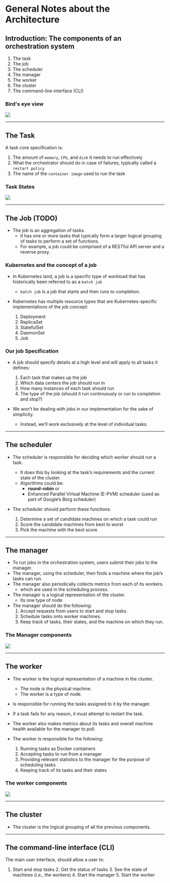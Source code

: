 # General Notes about the Architecture

## Introduction: The components of an orchestration system
1. The task
2. The job
3. The scheduler
4. The manager
5. The worker
6. The cluster
7. The command-line interface (CLI)

### Bird's eye view
![](./images/general-arch.png)

---
## The Task
A task core specification is:
1. The amount of `memory`, `CPU`, and `disk` it needs to run effectively
2. What the orchestrator should do in case of failures, typically called a `restart policy`
3. The name of the `container image` used to run the task

### Task States
![](./images/task-states.png)

---
## The Job (TODO)
- The job is an aggregation of tasks. 
  - It has one or more tasks that typically form a larger logical grouping of tasks to perform a set of functions.
  - For example, a job could be comprised of a RESTful API server and a reverse proxy.

### Kubernetes and the concept of a job
- In Kubernetes land, a job is a specific type of workload that has historically been referred to as a `batch job`
  - `batch job` is a job that starts and then runs to completion. 

- Kubernetes has multiple resource types that are Kubernetes-specific implementations of the job concept:
  1. Deployment
  2. ReplicaSet
  3. StatefulSet
  4. DaemonSet
  5. Job

### Our job Specification
- A job should specify details at a high level and will apply to all tasks it defines:
  1. Each task that makes up the job
  2. Which data centers the job should run in
  3. How many instances of each task should run
  4. The type of the job (should it run continuously or run to completion and stop?)

- We won’t be dealing with jobs in our implementation for the sake of simplicity. 
  - Instead, we’ll work exclusively at the level of individual tasks.

---
## The scheduler
- The scheduler is responsible for deciding which worker should run a task. 
  - It does this by looking at the task’s requirements and the current state of the cluster.
  - Algorithms could be: 
    - **round-robin** or
    - Enhanced Parallel Virtual Machine (E-PVM) scheduler (used as part of Google’s Borg scheduler)

- The scheduler should perform these functions:
  1. Determine a set of candidate machines on which a task could run
  2. Score the candidate machines from best to worst
  3. Pick the machine with the best score
---
## The manager
-  To run jobs in the orchestration system, users submit their jobs to the manager. 
- The manager, using the scheduler, then finds a machine where the job’s tasks can run. 
- The manager also periodically collects metrics from each of its workers.
  - which are used in the scheduling process.
- The manager is a logical representation of the cluster.
  - Its one type of node
- The manager should do the following:
  1. Accept requests from users to start and stop tasks.
  2. Schedule tasks onto worker machines.
  3. Keep track of tasks, their states, and the machine on which they run.

### The Manager components
![](./images/manager-components.png)

---
## The worker
- The worker is the logical representation of a machine in the cluster.
  - The node is the physical machine.
  - The worker is a type of node.
- Is responsible for running the tasks assigned to it by the manager. 
- If a task fails for any reason, it must attempt to restart the task. 
- The worker also makes metrics about its tasks and overall machine health available for the manager to poll.

- The worker is responsible for the following:
  1. Running tasks as Docker containers
  2. Accepting tasks to run from a manager
  3. Providing relevant statistics to the manager for the purpose of scheduling tasks
  4. Keeping track of its tasks and their states

### The worker components
![](./images/worker-components.png)

---
## The cluster
- The cluster is the logical grouping of all the previous components.

---
## The command-line interface (CLI)
The main user interface, should allow a user to:
1. Start and stop tasks
   2. Get the status of tasks
   3. See the state of machines (i.e., the workers)
   4. Start the manager
   5. Start the worker